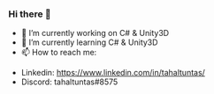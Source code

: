 ### Hi there 👋

- 🔭 I’m currently working on C# & Unity3D
- 🌱 I’m currently learning C# & Unity3D 
- 📫 How to reach me:

* Linkedin: https://www.linkedin.com/in/tahaltuntas/
* Discord: tahaltuntas#8575

 



